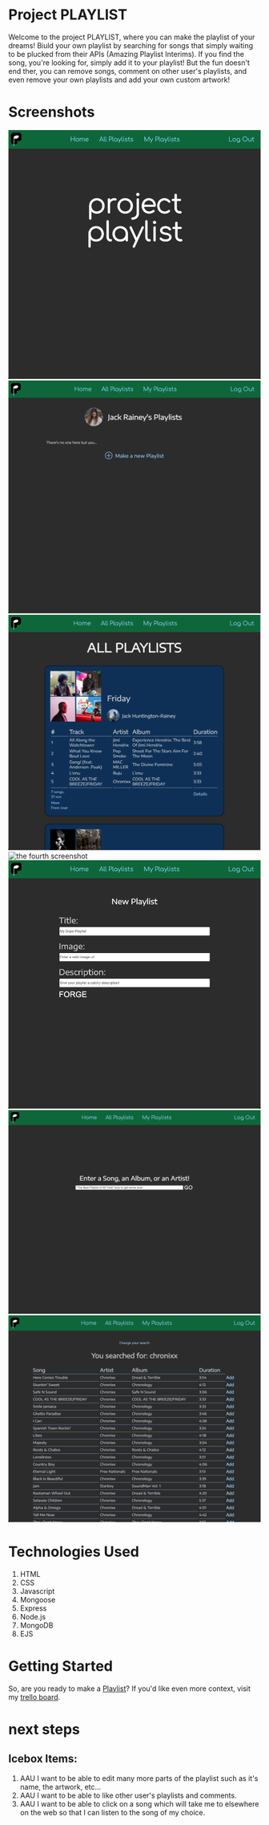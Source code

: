 # Project PLAYLIST

Welcome to the project PLAYLIST, where you can make the playlist of your dreams! Biuld your own playlist by searching for songs that simply waiting to be plucked from their APIs (Amazing Playlist Interims). If you find the song, you're looking for, simply add it to your playlist! But the fun doesn't end ther, you can remove songs, comment on other user's playlists, and even remove your own playlists and add your own custom artwork!

# Screenshots

![the first screenshot](/public/images/screenshot-1.png)
![the second screenshot](/public/images/screenshot-2.png)
![the third screenshot](/public/images/screenshot-3.png)
![the fourth screenshot](/public/images/screenshot-4.png)
![the fifth screenshot](/public/images/screenshot-5.png)
![the sixth screenshot](/public/images/screenshot-6.png)
![the seventh screenshot](/public/images/screenshot-7.png)

# Technologies Used

1. HTML
2. CSS
3. Javascript
4. Mongoose
5. Express
6. Node.js
7. MongoDB
8. EJS

# Getting Started

So, are you ready to make a [Playlist](https://playlist-the-project.herokuapp.com/)?
If you'd like even more context, visit my [trello board](https://trello.com/b/kNMdNzqr/project-playlist).

# next steps

## Icebox Items:
1. AAU I want to be able to edit many more parts of the playlist such as it's name, the artwork, etc...
2. AAU I want to be able to like other user's playlists and comments.
3. AAU I want to be able to click on a song which will take me to elsewhere on the web so that I can listen to the song of my choice.